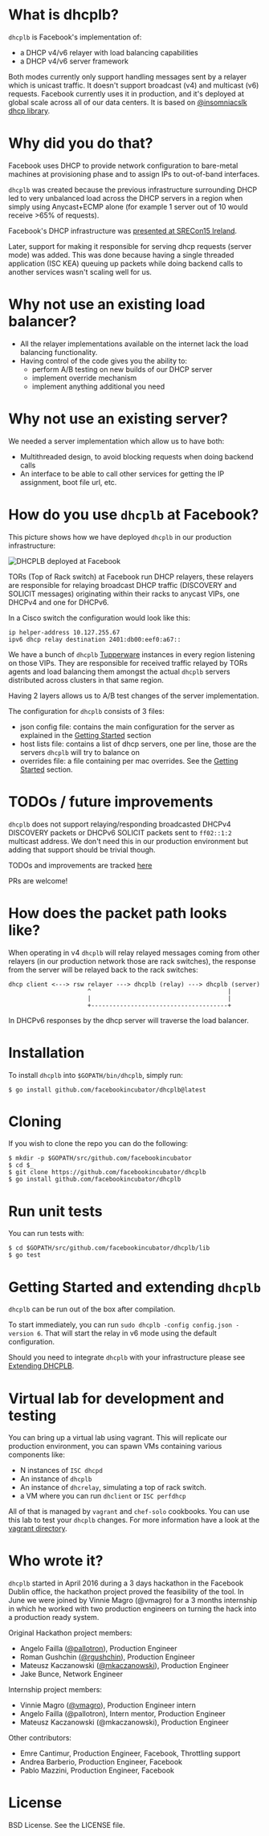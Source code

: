 # What is dhcplb?

`dhcplb` is Facebook's implementation of:
  * a DHCP v4/v6 relayer with load balancing capabilities
  * a DHCP v4/v6 server framework

Both modes currently only support handling messages sent by a relayer which is
unicast traffic. It doesn't support broadcast (v4) and multicast (v6) requests.
Facebook currently uses it in production, and it's deployed at global scale
across all of our data centers.
It is based on [@insomniacslk](https://github.com/insomniacslk) [dhcp library](https://github.com/insomniacslk/dhcp).

# Why did you do that?

Facebook uses DHCP to provide network configuration to bare-metal machines at
provisioning phase and to assign IPs to out-of-band interfaces.

`dhcplb` was created because the previous infrastructure surrounding DHCP led
to very unbalanced load across the DHCP servers in a region when simply using
Anycast+ECMP alone (for example 1 server out of 10 would receive >65% of
requests).

Facebook's DHCP infrastructure was [presented at SRECon15 Ireland](https://www.usenix.org/conference/srecon15europe/program/presentation/failla).

Later, support for making it responsible for serving dhcp requests (server mode)
was added. This was done because having a single threaded application (ISC KEA)
queuing up packets while doing backend calls to another services wasn't scaling
well for us.

# Why not use an existing load balancer?

* All the relayer implementations available on the internet lack the load
balancing functionality.
* Having control of the code gives you the ability to:
  * perform A/B testing on new builds of our DHCP server
  * implement override mechanism
  * implement anything additional you need

# Why not use an existing server?

We needed a server implementation which allow us to have both:
* Multithreaded design, to avoid blocking requests when doing backend calls
* An interface to be able to call other services for getting the IP assignment,
boot file url, etc.

# How do you use `dhcplb` at Facebook?

This picture shows how we have deployed `dhcplb` in our production
infrastructure:

![DHCPLB deployed at Facebook](/docs/dhcplb-fb-deployment.jpg)

TORs (Top of Rack switch) at Facebook run DHCP relayers, these relayers are
responsible for relaying broadcast DHCP traffic (DISCOVERY and SOLICIT
messages) originating within their racks to anycast VIPs, one DHCPv4 and one
for DHCPv6.

In a Cisco switch the configuration would look like this:

```
ip helper-address 10.127.255.67
ipv6 dhcp relay destination 2401:db00:eef0:a67::
```

We have a bunch of `dhcplb` [Tupperware](https://blog.docker.com/2014/07/dockercon-video-containerized-deployment-at-facebook/) instances in every region listening on
those VIPs.
They are responsible for received traffic relayed by TORs agents and load
balancing them amongst the actual `dhcplb` servers distributed across clusters
in that same region.

Having 2 layers allows us to A/B test changes of the server implementation.

The configuration for `dhcplb` consists of 3 files:

* json config file: contains the main configuration for the server as explained in the [Getting Started](docs/getting-started.md) section
* host lists file: contains a list of dhcp servers, one per line, those are the servers `dhcplb` will try to balance on
* overrides file: a file containing per mac overrides. See the [Getting Started](docs/getting-started.md) section.

# TODOs / future improvements

`dhcplb` does not support relaying/responding broadcasted DHCPv4 DISCOVERY
packets or DHCPv6 SOLICIT packets sent to `ff02::1:2` multicast address. We
don't need this in our production environment but adding that support should be
trivial though.

TODOs and improvements are tracked [here](https://github.com/facebookincubator/dhcplb/issues?q=is%3Aissue+is%3Aopen+label%3Aenhancement)

PRs are welcome!

# How does the packet path looks like?

When operating in v4 `dhcplb` will relay relayed messages coming from other
relayers (in our production network those are rack switches), the response from
the server will be relayed back to the rack switches:

```
dhcp client <---> rsw relayer ---> dhcplb (relay) ---> dhcplb (server)
                      ^                                      |
                      |                                      |
                      +--------------------------------------+
```

In DHCPv6 responses by the dhcp server will traverse the load balancer.

# Installation

To install `dhcplb` into `$GOPATH/bin/dhcplb`, simply run:

```
$ go install github.com/facebookincubator/dhcplb@latest
```

# Cloning

If you wish to clone the repo you can do the following:

```
$ mkdir -p $GOPATH/src/github.com/facebookincubator
$ cd $_
$ git clone https://github.com/facebookincubator/dhcplb
$ go install github.com/facebookincubator/dhcplb
```

# Run unit tests

You can run tests with:

```
$ cd $GOPATH/src/github.com/facebookincubator/dhcplb/lib
$ go test
```

# Getting Started and extending `dhcplb`

`dhcplb` can be run out of the box after compilation.

To start immediately, you can run
`sudo dhcplb -config config.json -version 6`.
That will start the relay in v6 mode using the default configuration.

Should you need to integrate `dhcplb` with your infrastructure please
see [Extending DHCPLB](docs/extending-dhcplb.md).

# Virtual lab for development and testing

You can bring up a virtual lab using vagrant. This will replicate our production
environment, you can spawn VMs containing various components like:

* N instances of `ISC dhcpd`
* An instance of `dhcplb`
* An instance of `dhcrelay`, simulating a top of rack switch.
* a VM where you can run `dhclient` or `ISC perfdhcp`

All of that is managed by `vagrant` and `chef-solo` cookbooks.
You can use this lab to test your `dhcplb` changes.
For more information have a look at the [vagrant directory](vagrant/README.md).

# Who wrote it?

`dhcplb` started in April 2016 during a 3 days hackathon in the Facebook
Dublin office, the hackathon project proved the feasibility of the tool.
In June we were joined by Vinnie Magro (@vmagro) for a 3 months internship in
which he worked with two production engineers on turning the hack into a
production ready system.

Original Hackathon project members:

* Angelo Failla ([@pallotron](https://github.com/pallotron)), Production Engineer
* Roman Gushchin ([@rgushchin](https://github.com/rgushchin)), Production Engineer
* Mateusz Kaczanowski ([@mkaczanowski](https://github.com/mkaczanowski)), Production Engineer
* Jake Bunce, Network Engineer

Internship project members:

* Vinnie Magro ([@vmagro](https://github.com/vmagro)), Production Engineer intern
* Angelo Failla (@pallotron), Intern mentor, Production Engineer
* Mateusz Kaczanowski (@mkaczanowski), Production Engineer

Other contributors:

* Emre Cantimur, Production Engineer, Facebook, Throttling support
* Andrea Barberio, Production Engineer, Facebook
* Pablo Mazzini, Production Engineer, Facebook

# License

BSD License. See the LICENSE file.
